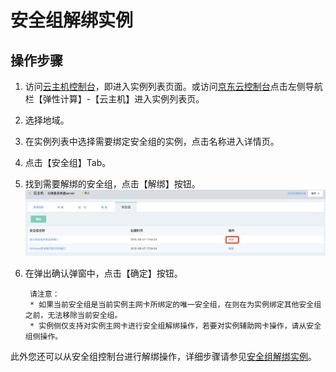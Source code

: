 # 安全组解绑实例

## 操作步骤
1. 访问[云主机控制台](https://cns-console.jdcloud.com/host/compute/list)，即进入实例列表页面。或访问[京东云控制台](https://console.jdcloud.com)点击左侧导航栏【弹性计算】-【云主机】进入实例列表页。
2. 选择地域。
3. 在实例列表中选择需要绑定安全组的实例，点击名称进入详情页。
4. 点击【安全组】Tab。
5. 找到需要解绑的安全组，点击【解绑】按钮。
	![](../../../../../image/vm/Operation-Guide-SG-unbind1.png)
6. 在弹出确认弹窗中，点击【确定】按钮。

		请注意：
		* 如果当前安全组是当前实例主网卡所绑定的唯一安全组，在则在为实例绑定其他安全组之前，无法移除当前安全组。
		* 实例侧仅支持对实例主网卡进行安全组解绑操作，若要对实例辅助网卡操作，请从安全组侧操作。



此外您还可以从安全组控制台进行解绑操作，详细步骤请参见[安全组解绑实例](../../../../Networking/Virtual-Private-Cloud/Operation-Guide/Security-Group-Configuration.md)。